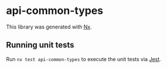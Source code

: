 # api-common-types

This library was generated with [Nx](https://nx.dev).

## Running unit tests

Run `nx test api-common-types` to execute the unit tests via [Jest](https://jestjs.io).
